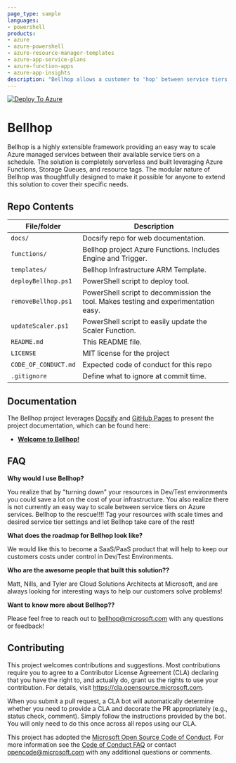 ```yaml
---
page_type: sample
languages:
- powershell
products:
- azure
- azure-powershell
- azure-resource-manager-templates
- azure-app-service-plans
- azure-function-apps
- azure-app-insights
description: "Bellhop allows a customer to 'hop' between service tiers, like a traditional bellhop helps you move between floors."
---
```


[![Deploy To Azure](https://aka.ms/deploytoazurebutton)](https://portal.azure.com/#create/Microsoft.Template/uri/https%3A%2F%2Fraw.githubusercontent.com%2FAzure%2Fbellhop%2Fdeploy-to-azure%2Ftemplates%2Fazuredeploy.json/createUIDefinitionUri/https%3A%2F%2Fraw.githubusercontent.com%2FAzure%2Fbellhop%2Fdeploy-to-azure%2Ftemplates%2FcreateUiDefinition.json)

# Bellhop

<!-- 
Guidelines on README format: https://review.docs.microsoft.com/help/onboard/admin/samples/concepts/readme-template?branch=master

Guidance on onboarding samples to docs.microsoft.com/samples: https://review.docs.microsoft.com/help/onboard/admin/samples/process/onboarding?branch=master

Taxonomies for products and languages: https://review.docs.microsoft.com/new-hope/information-architecture/metadata/taxonomies?branch=master
-->

Bellhop is a highly extensible framework providing an easy way to scale Azure managed services between their available service tiers on a schedule. The solution is completely serverless and built leveraging Azure Functions, Storage Queues, and resource tags. The modular nature of Bellhop was thoughtfully designed to make it possible for anyone to extend this solution to cover their specific needs.

## Repo Contents

| File/folder       | Description                                |
|-------------------|--------------------------------------------|
| `docs/`           | Docsify repo for web documentation.        |
| `functions/`      | Bellhop project Azure Functions. Includes Engine and Trigger.|
| `templates/`      | Bellhop Infrastructure ARM Template.       |
| `deployBellhop.ps1` | PowerShell script to deploy tool.        |
| `removeBellhop.ps1` | PowerShell script to decommission the tool. Makes testing and experimentation easy.|
| `updateScaler.ps1` | PowerShell script to easily update the Scaler Function. |
| `README.md`       | This README file.                          |
| `LICENSE`         | MIT license for the project                |
| `CODE_OF_CONDUCT.md` | Expected code of conduct for this repo  |
| `.gitignore`      | Define what to ignore at commit time.      |

## Documentation
The Bellhop project leverages [Docsify](https://docsify.js.org/#/) and [GitHub Pages](https://docs.github.com/en/github/working-with-github-pages) to present the project documentation, which can be found here:

- **[Welcome to Bellhop!](https://azure.github.io/bellhop/#/)**

## FAQ

**Why would I use Bellhop?**

You realize that by "turning down" your resources in Dev/Test environments you could save a lot on the cost of your infrastructure. You also realize there is not currently an easy way to scale between service tiers on Azure services. Bellhop to the rescue!!!! Tag your resources with scale times and desired service tier settings and let Bellhop take care of the rest!

**What does the roadmap for Bellhop look like?**

We would like this to become a SaaS/PaaS product that will help to keep our customers costs under control in Dev/Test Environments. 

**Who are the awesome people that built this solution??**

Matt, Nills, and Tyler are Cloud Solutions Architects at Microsoft, and are always looking for interesting ways to help our customers solve problems!

**Want to know more about Bellhop??**

Please feel free to reach out to bellhop@microsoft.com with any questions or feedback! 

## Contributing

This project welcomes contributions and suggestions.  Most contributions require you to agree to a
Contributor License Agreement (CLA) declaring that you have the right to, and actually do, grant us
the rights to use your contribution. For details, visit https://cla.opensource.microsoft.com.

When you submit a pull request, a CLA bot will automatically determine whether you need to provide
a CLA and decorate the PR appropriately (e.g., status check, comment). Simply follow the instructions
provided by the bot. You will only need to do this once across all repos using our CLA.

This project has adopted the [Microsoft Open Source Code of Conduct](https://opensource.microsoft.com/codeofconduct/).
For more information see the [Code of Conduct FAQ](https://opensource.microsoft.com/codeofconduct/faq/) or
contact [opencode@microsoft.com](mailto:opencode@microsoft.com) with any additional questions or comments.
